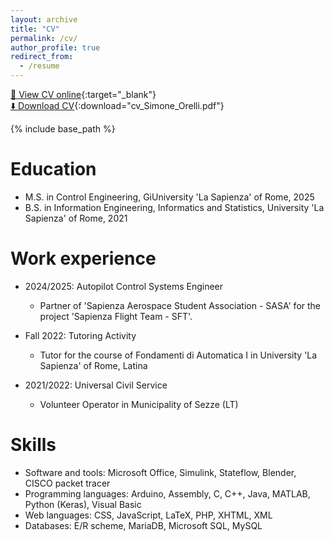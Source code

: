 ```yaml
---
layout: archive
title: "CV"
permalink: /cv/
author_profile: true
redirect_from:
  - /resume
---
```


[📄 View CV online](https://github.com/Messi-Orion10/s_orion10.github.io/files/curriculum.pdf){:target="_blank"}  
[⬇️ Download CV](https://github.com/Messi-Orion10/s_orion10.github.io/files/curriculum.pdf){:download="cv_Simone_Orelli.pdf"}


{% include base_path %}

Education
======
* M.S. in Control Engineering, GiUniversity 'La Sapienza' of Rome, 2025
* B.S. in Information Engineering, Informatics and Statistics, University 'La Sapienza' of Rome, 2021

Work experience
======
* 2024/2025: Autopilot Control Systems Engineer
  * Partner of 'Sapienza Aerospace Student Association - SASA' for the project 'Sapienza Flight Team - SFT'.

* Fall 2022: Tutoring Activity
  * Tutor for the course of Fondamenti di Automatica I in University 'La Sapienza' of Rome, Latina

* 2021/2022: Universal Civil Service
  * Volunteer Operator in Municipality of Sezze (LT)
  
Skills
======
* Software and tools: Microsoft Office, Simulink, Stateflow, Blender, CISCO packet tracer
* Programming languages: Arduino, Assembly, C, C++, Java, MATLAB, Python (Keras), Visual Basic
* Web languages: CSS, JavaScript, LaTeX, PHP, XHTML, XML
* Databases: E/R scheme, MariaDB, Microsoft SQL, MySQL
  
